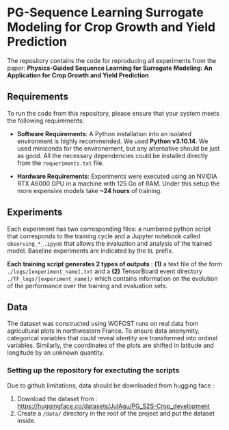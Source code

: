 # PG-Sequence Learning Surrogate Modeling for Crop Growth and Yield Prediction
The repository contains the code for reproducing all experiments from the paper: **Physics-Guided Sequence Learning for Surrogate Modeling: An Application for Crop Growth and Yield Prediction**

## Requirements
To run the code from this repository, please ensure that your system meets the following requirements:

- **Software Requirements**: A Python installation into an isolated environment is highly recommended. We used **Python v3.10.14**. We used miniconda for the environement, but any alternative should be just as good. All the necessary dependencies could be installed directly from the ```requeriments.txt``` file.

- **Hardware Requirements**: Experiments were executed using an NVIDIA RTX A6000 GPU in a machine with 125 Go of RAM. Under this setup the more expensive models take **~24 hours** of training.

## Experiments
Each experiment has two corresponding files: a numbered python script that corresponds to the training cycle and a Jupyter notebook called ```observing_*_.ipynb``` that allows the evaluation and analysis of the trained model. Baseline experiments are indicated by the ```BL``` prefix.

**Each training script generates 2 types of outputs** : **(1)** a text file of the form ```./logs/[experiment_name].txt``` and a **(2)** TensorBoard event directory ```./TF_logs/[experiment_name]/``` which contains information on the evolution of the performance over the training and evaluation sets.

## Data
The dataset was constructed using WOFOST runs on real data from agricultural plots in northwestern France. To ensure data anonymity, categorical variables that could reveal identity are transformed into ordinal variables. Similarly, the coordinates of the plots are shifted in latitude and longitude by an unknown quantity.

### Setting up the repository for exectuting the scripts
Due to github limitations, data should be downloaded from hugging face :

1. Download the dataset from : https://huggingface.co/datasets/JulAgu/PG_S2S-Crop_development
2. Create a ```/data/``` directory in the root of the project and put the dataset inside.
